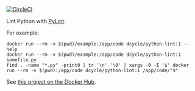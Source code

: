 [![CircleCI](https://circleci.com/gh/dcycle/docker-python-lint.svg?style=svg)](https://circleci.com/gh/dcycle/docker-python-lint)

Lint Python with [PyLint](https://www.pylint.org).

For example:

    docker run --rm -v $(pwd)/example:/app/code dcycle/python-lint:1 --help
    docker run --rm -v $(pwd)/example:/app/code dcycle/python-lint:1 somefile.py
    find . -name "*.py" -print0 | tr '\n' '\0' | xargs -0 -I '$' docker run --rm -v $(pwd):/app/code dcycle/python-lint:1 /app/code/"$"

See [this project on the Docker Hub](https://hub.docker.com/r/dcycle/docker-python-lint/).
